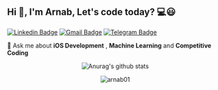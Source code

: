 ## Hi :wave:, I'm Arnab, Let's code today? :computer::smiley:

[![Linkedin Badge](https://img.shields.io/badge/-arnabdatta01-blue?style=flat-square&logo=Linkedin&logoColor=white&link=https://www.linkedin.com/in/arnabdatta01/)](https://www.linkedin.com/in/arnabdatta01/) [![Gmail Badge](https://img.shields.io/badge/-arnab.datta123@gmail.com-c14438?style=flat-square&logo=Gmail&logoColor=white&link=mailto:arnab.datta123@gmail.com)](mailto:arnab.datta123@gmail.com) [![Telegram Badge](https://img.shields.io/badge/-arnabdatta-254c77?style=flat-square&logo=Telegram&logoColor=white&link=https://t.me/arnabdatta)](https://t.me/arnabdatta) 


💬 Ask me about **iOS Development** , **Machine Learning** and **Competitive Coding**
 

<p align="center">
  <img align="center" src="https://github-readme-stats.anuraghazra1.vercel.app/api?username=arnab01&show_icons=true&include_all_commits=true&theme=material-palenight" alt="Anurag's github stats" />
</p>

<p align="center">
  <img align="center" src="https://github-readme-streak-stats.herokuapp.com/?user=arnab01&theme=material-palenight" alt="arnab01" />
</p>

<br>

